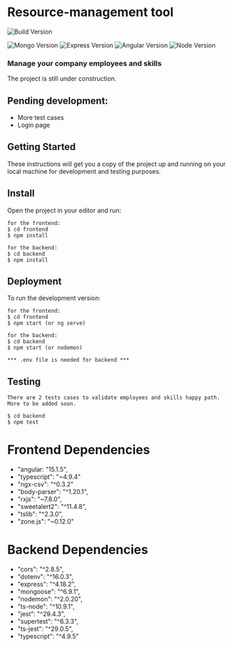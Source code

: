# Resource-management tool

![Build Version](https://img.shields.io/badge/Build%20Version-v1.0alpha-red.svg?style=for-the-badge)

![Mongo Version](https://img.shields.io/badge/mongodb-v5.0.14-61DAF8?style=for-the-badge&logo=mongodb)
![Express Version](https://img.shields.io/badge/express-v4.18.2-61DAF8?style=for-the-badge&logo=express)
![Angular Version](https://img.shields.io/badge/angular-v15.1.50-61DAF8?style=for-the-badge&logo=angular)
![Node Version](https://img.shields.io/badge/node.js-v16.14.2-339933?style=for-the-badge&logo=node.js)

### Manage your company employees and skills

The project is still under construction. 

## Pending development: 
- More test cases
- Login page

## Getting Started

These instructions will get you a copy of the project up and running on your local machine for development and testing purposes.

## Install

Open the project in your editor and run:

```
for the frontend:
$ cd frontend
$ npm install

for the backend:
$ cd backend
$ npm install

```

## Deployment

To run the development version:

```
for the frontend:
$ cd frontend
$ npm start (or ng serve)

for the backend:
$ cd backend
$ npm start (or nodemon)

*** .env file is needed for backend ***
```

## Testing

```
There are 2 tests cases to validate employees and skills happy path. More to be added soon.

$ cd backend
$ npm test
```

# Frontend Dependencies

- "angular: "15.1.5",
- "typescript": "~4.9.4"
- "ngx-csv": "^0.3.2"
- "body-parser": "^1.20.1",
- "rxjs": "~7.8.0",
- "sweetalert2": "^11.4.8",
- "tslib": "^2.3.0",
- "zone.js": "~0.12.0"

# Backend Dependencies

- "cors": "^2.8.5",
- "dotenv": "^16.0.3",
- "express": "^4.18.2",
- "mongoose": "^6.9.1",
- "nodemon": "^2.0.20",
- "ts-node": "^10.9.1",
- "jest": "^29.4.3",
- "supertest": "^6.3.3",
- "ts-jest": "^29.0.5",
- "typescript": "^4.9.5"

